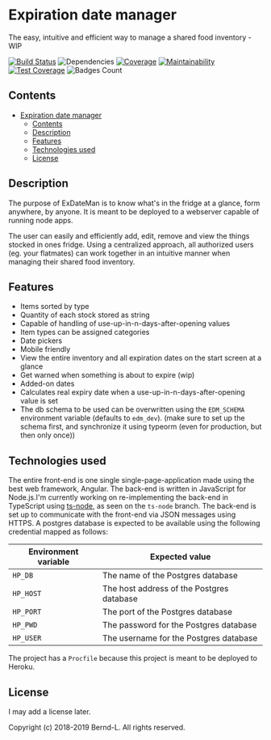 # Expiration date manager

The easy, intuitive and efficient way to manage a shared food inventory - WIP

[![Build Status](https://travis-ci.com/Bernd-L/exDateMan.svg?branch=master)](https://travis-ci.com/Bernd-L/exDateMan) ![Dependencies](https://img.shields.io/librariesio/github/Bernd-L/exDateMan.svg) [![Coverage](https://img.shields.io/codeclimate/coverage/Bernd-L/exDateMan.svg)](https://coveralls.io/repos/github/Bernd-L/exDateMan/badge.svg?branch=master) [![Maintainability](https://api.codeclimate.com/v1/badges/31fda3a4f5da42590f46/maintainability)](https://codeclimate.com/github/Bernd-L/exDateMan/maintainability) [![Test Coverage](https://api.codeclimate.com/v1/badges/31fda3a4f5da42590f46/test_coverage)](https://codeclimate.com/github/Bernd-L/exDateMan/test_coverage) ![Badges Count](https://img.shields.io/badge/badges-not%20enough-orange.svg)

## Contents

- [Expiration date manager](#expiration-date-manager)
  - [Contents](#contents)
  - [Description](#description)
  - [Features](#features)
  - [Technologies used](#technologies-used)
  - [License](#license)

## Description

The purpose of ExDateMan is to know what's in the fridge at a glance, form anywhere, by anyone. It is meant to be deployed to a webserver capable of running node apps.

The user can easily and efficiently add, edit, remove and view the things stocked in ones fridge.
Using a centralized approach, all authorized users (eg. your flatmates) can work together in an intuitive manner when managing their shared food inventory.

## Features

- Items sorted by type
- Quantity of each stock stored as string
- Capable of handling of use-up-in-n-days-after-opening values
- Item types can be assigned categories
- Date pickers
- Mobile friendly
- View the entire inventory and all expiration dates on the start screen at a glance
- Get warned when something is about to expire (wip)
- Added-on dates
- Calculates real expiry date when a use-up-in-n-days-after-opening value is set
- The db schema to be used can be overwritten using the `EDM_SCHEMA` environment variable (defaults to `edm_dev`). (make sure to set up the schema first, and synchronize it using typeorm (even for production, but then only once))

## Technologies used

The entire front-end is one single single-page-application made using the best web framework, Angular.
The back-end is written in JavaScript for Node.js.I'm currently working on re-implementing the back-end in TypeScript using [ts-node](https://github.com/TypeStrong/ts-node), as seen on the `ts-node` branch.
The back-end is set up to communicate with the front-end via JSON messages using HTTPS. A postgres database is expected to be available using the following credential mapped as follows:

| Environment variable | Expected value                            |
| -------------------- | ----------------------------------------- |
| `HP_DB`              | The name of the Postgres database         |
| `HP_HOST`            | The host address of the Postgres database |
| `HP_PORT`            | The port of the Postgres database         |
| `HP_PWD`             | The password for the Postgres database    |
| `HP_USER`            | The username for the Postgres database    |

The project has a `Procfile` because this project is meant to be deployed to Heroku.

## License

I may add a license later.

Copyright (c) 2018-2019 Bernd-L.
All rights reserved.
